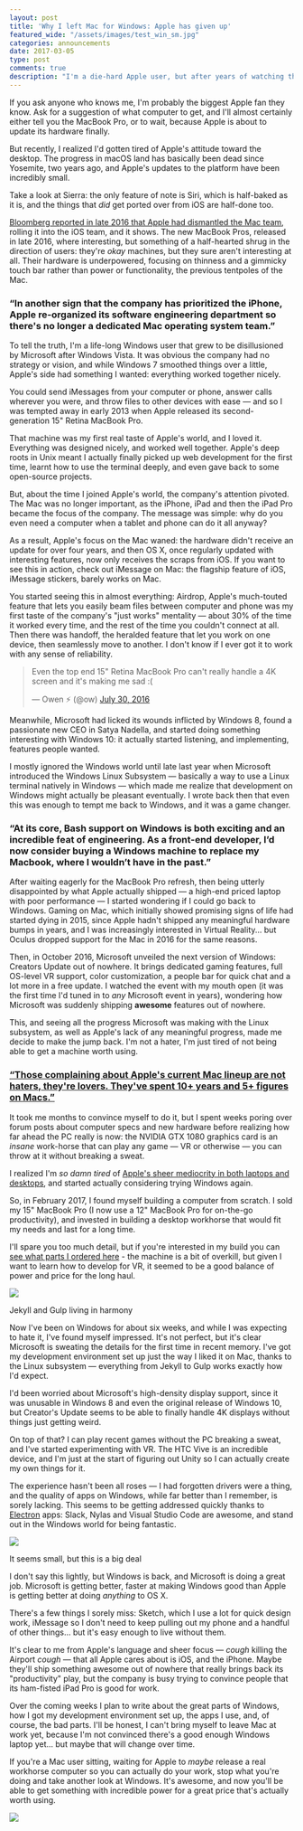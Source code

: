 ```yaml
---
layout: post
title: 'Why I left Mac for Windows: Apple has given up'
featured_wide: "/assets/images/test_win_sm.jpg"
categories: announcements
date: 2017-03-05
type: post
comments: true
description: "I'm a die-hard Apple user, but after years of watching the Mac slowly die, I've switched back to Windows. Here's the story of why."
---
```

If you ask anyone who knows me, I'm probably the biggest Apple fan they know. Ask for a suggestion of what computer to get, and I'll almost certainly either tell you the MacBook Pro, or to wait, because Apple is about to update its hardware finally.

But recently, I realized I'd gotten tired of Apple's attitude toward the desktop. The progress in macOS land has basically been dead since Yosemite, two years ago, and Apple's updates to the platform have been incredibly small. 

Take a look at Sierra: the only feature of note is Siri, which is half-baked as it is, and the things that *did* get ported over from iOS are half-done too.

[Bloomberg reported in late 2016 that Apple had dismantled the Mac team](https://www.bloomberg.com/news/articles/2016-12-20/how-apple-alienated-mac-loyalists), rolling it into the iOS team, and it shows. The new MacBook Pros, released in late 2016, where interesting, but something of a half-hearted shrug in the direction of users: they're *okay* machines, but they sure aren't interesting at all. Their hardware is underpowered, focusing on thinness and a gimmicky touch bar rather than power or functionality, the previous tentpoles of the Mac.

<h3 class="pull">“In another sign that the company has prioritized the iPhone, Apple re-organized its software engineering department so there's no longer a dedicated Mac operating system team.”</h3>

To tell the truth, I'm a life-long Windows user that grew to be disillusioned by Microsoft after Windows Vista. It was obvious the company had no strategy or vision, and while Windows 7 smoothed things over a little, Apple's side had something I wanted: everything worked together nicely. 

You could send iMessages from your computer or phone, answer calls wherever you were, and throw files to other devices with ease — and so I was tempted away in early 2013 when Apple released its second-generation 15" Retina MacBook Pro.

That machine was my first real taste of Apple's world, and I loved it. Everything was designed nicely, and worked well together. Apple's deep roots in Unix meant I actually finally picked up web development for the first time, learnt how to use the terminal deeply, and even gave back to some open-source projects.

But, about the time I joined Apple's world, the company's attention pivoted. The Mac was no longer important, as the iPhone, iPad and then the iPad Pro became the focus of the company. The message was simple: why do you even need a computer when a tablet and phone can do it all anyway? 

As a result, Apple's focus on the Mac waned: the hardware didn't receive an update for over four years, and then OS X, once regularly updated with interesting features, now only receives the scraps from iOS. If you want to see this in action, check out iMessage on Mac: the flagship feature of iOS, iMessage stickers, barely works on Mac.

You started seeing this in almost everything: Airdrop, Apple's much-touted feature that lets you easily beam files between computer and phone was my first taste of the company's "just works" mentality — about 30% of the time it worked every time, and the rest of the time you couldn't connect at all. Then there was handoff, the heralded feature that let you work on one device, then seamlessly move to another. I don't know if I ever got it to work with any sense of reliability.

<blockquote class="twitter-tweet" data-lang="en"><p lang="en" dir="ltr">Even the top end 15&quot; Retina MacBook Pro can&#39;t really handle a 4K screen and it&#39;s making me sad :(</p>&mdash; Owen ⚡️ (@ow) <a href="https://twitter.com/ow/status/759415676046045185">July 30, 2016</a></blockquote>
<script async src="//platform.twitter.com/widgets.js" charset="utf-8"></script>

Meanwhile, Microsoft had licked its wounds inflicted by Windows 8, found a passionate new CEO in Satya Nadella, and started doing something interesting with Windows 10: it actually started listening, and implementing, features people wanted. 

I mostly ignored the Windows world until late last year when Microsoft introduced the Windows Linux Subsystem — basically a way to use a Linux terminal natively in Windows — which made me realize that development on Windows might actually be pleasant eventually. I wrote back then that even this was enough to tempt me back to Windows, and it was a game changer.

<h3 class="pull">“At its core, Bash support on Windows is both exciting and an incredible feat of engineering. As a front-end developer, I’d now consider buying a Windows machine to replace my Macbook, where I wouldn’t have in the past.”</h3>

After waiting eagerly for the MacBook Pro refresh, then being utterly disappointed by what Apple actually shipped — a high-end priced laptop with poor performance — I started wondering if I could go back to Windows. Gaming on Mac, which initially showed promising signs of life had started dying in 2015, since Apple hadn't shipped any meaningful hardware bumps in years, and I was increasingly interested in Virtual Reality... but Oculus dropped support for the Mac in 2016 for the same reasons. 

Then, in October 2016, Microsoft unveiled the next version of Windows: Creators Update out of nowhere. It brings dedicated gaming features, full OS-level VR support, color customization, a people bar for quick chat and a lot more in a free update. I watched the event with my mouth open (it was the first time I'd tuned in to *any* Microsoft event in years), wondering how Microsoft was suddenly shipping **awesome** features out of nowhere.

This, and seeing all the progress Microsoft was making with the Linux subsystem, as well as Apple's lack of any meaningful progress, made me decide to make the jump back. I'm not a hater, I'm just tired of not being able to get a machine worth using.

<h3 class="pull"><a href="https://twitter.com/lapcatsoftware/status/792401114897547264">“Those complaining about Apple's current Mac lineup are not haters, they're lovers. They've spent 10+ years and 5+ figures on Macs.”</a></h3>

It took me months to convince myself to do it, but I spent weeks poring over forum posts about computer specs and new hardware before realizing how far ahead the PC really is now: the NVIDIA GTX 1080 graphics card is an *insane* work-horse that can play any game — VR or otherwise — you can throw at it without breaking a sweat. 

I realized I'm *so damn tired* of [Apple's sheer mediocrity in both laptops and desktops](https://medium.com/charged-tech/apple-just-told-the-world-it-has-no-idea-who-the-mac-is-for-722a2438389b#.qpzcffe9t), and started actually considering trying Windows again.

So, in February 2017, I found myself building a computer from scratch. I sold my 15" MacBook Pro (I now use a 12" MacBook Pro for on-the-go productivity), and invested in building a desktop workhorse that would fit my needs and last for a long time. 

I'll spare you too much detail, but if you're interested in my build you can [see what parts I ordered here](https://pcpartpicker.com/list/YCbM6X) - the machine is a bit of overkill, but given I want to learn how to develop for VR, it seemed to be a good balance of power and price for the long haul.

![](/assets/images/win_dev.jpg)
<div class="caption">Jekyll and Gulp living in harmony</div>

Now I've been on Windows for about six weeks, and while I was expecting to hate it, I've found myself impressed. It's not perfect, but it's clear Microsoft is sweating the details for the first time in recent memory. I've got my development environment set up just the way I liked it on Mac, thanks to the Linux subsystem — everything from Jekyll to Gulp works exactly how I'd expect.

I'd been worried about Microsoft's high-density display support, since it was unusable in Windows 8 and even the original release of Windows 10, but Creator's Update seems to be able to finally handle 4K displays without things just getting weird. 

On top of that? I can play recent games without the PC breaking a sweat, and I've started experimenting with VR. The HTC Vive is an incredible device, and I'm just at the start of figuring out Unity so I can actually create my own things for it.  

The experience hasn't been all roses — I had forgotten drivers were a thing, and the quality of apps on Windows, while far better than I remember, is sorely lacking. This seems to be getting addressed quickly thanks to [Electron](https://electron.atom.io/) apps: Slack, Nylas and Visual Studio Code are awesome, and stand out in the Windows world for being fantastic.

![](/assets/images/bash.jpg)
<div class="caption">It seems small, but this is a big deal</div>

I don't say this lightly, but Windows is back, and Microsoft is doing a great job. Microsoft is getting better, faster at making Windows good than Apple is getting better at doing *anything* to OS X. 

There's a few things I sorely miss: Sketch, which I use a lot for quick design work, iMessage so I don't need to keep pulling out my phone and a handful of other things... but it's easy enough to live without them.

It's clear to me from Apple's language and sheer focus — *cough* killing the Airport *cough* — that all Apple cares about is iOS, and the iPhone. Maybe they'll ship something awesome out of nowhere that really brings back its "productivity" play, but the company is busy trying to convince people that its ham-fisted iPad Pro is good for work.

Over the coming weeks I plan to write about the great parts of Windows, how I got my development environment set up, the apps I use, and, of course, the bad parts. I'll be honest, I can't bring myself to leave Mac at work yet, because I'm not convinced there's a good enough Windows laptop yet... but maybe that will change over time.

If you're a Mac user sitting, waiting for Apple to *maybe* release a real workhorse computer so you can actually do your work, stop what you're doing and take another look at Windows. It's awesome, and now you'll be able to get something with incredible power for a great price that's actually worth using.

![](/assets/images/mika.jpg)

<style>

.sidebar {
  margin-top: 500px;
}

 @media only screen and (max-width : 996px) { 
     .sidebar {
         margin-top: 40px;
     }
 }
</style>
